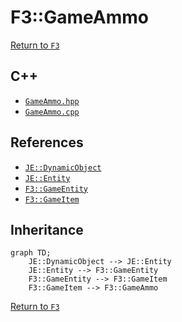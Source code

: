 # F3::GameAmmo

[Return to `F3`](/docs/f3.md)

## C++

- [`GameAmmo.hpp`](/src/f3/GameAmmo.hpp)
- [`GameAmmo.cpp`](/src/f3/GameAmmo.cpp)

## References

- [`JE::DynamicObject`](https://github.com/OpenJE/openje/docs/je/DynamicObject.md)
- [`JE::Entity`](https://github.com/OpenJE/openje/docs/je/Entity.md)
- [`F3::GameEntity`](/docs/f3/GameEntity.md)
- [`F3::GameItem`](/docs/f3/GameItem.md)

## Inheritance

```mermaid
graph TD;
    JE::DynamicObject --> JE::Entity
    JE::Entity --> F3::GameEntity
    F3::GameEntity --> F3::GameItem
    F3::GameItem --> F3::GameAmmo
```

[Return to `F3`](/docs/f3.md)